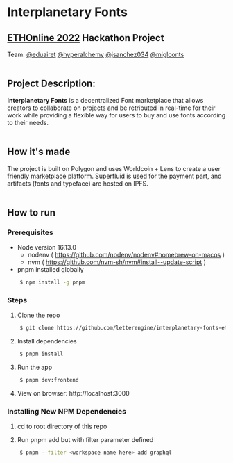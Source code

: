 # Interplanetary Fonts

## [ETHOnline 2022](https://online.ethglobal.com/) Hackathon Project


Team: [@eduairet](https://github.com/eduairet) [@hyperalchemy](https://github.com/hyperalchemy) [@jsanchez034](https://github.com/jsanchez034) [@miglconts](https://github.com/orgs/letterengine/people/miglconts)
<br><br>

## Project Description:
**Interplanetary Fonts** is a decentralized Font marketplace that allows creators to collaborate on projects and be retributed in real-time for their work while providing a flexible way for users to buy and use fonts according to their needs.
<br><br>

## How it's made
The project is built on Polygon and uses Worldcoin + Lens to create a user friendly marketplace platform. Superfluid is used for the payment part, and artifacts (fonts and typeface) are hosted on IPFS.
<br><br>

## How to run 

### Prerequisites
- Node version 16.13.0 
    - nodenv ( https://github.com/nodenv/nodenv#homebrew-on-macos )
    - nvm ( https://github.com/nvm-sh/nvm#install--update-script )
-  pnpm installed globally 
```bash
    $ npm install -g pnpm
```

### Steps
1. Clone the repo
```bash
    $ git clone https://github.com/letterengine/interplanetary-fonts-ethonline.git
```
2. Install dependencies 
```bash
    $ pnpm install
```
3. Run the app 
```bash
    $ pnpm dev:frontend
```
 4. View on browser: http://localhost:3000

### Installing New NPM Dependencies
1. cd to root directory of this repo

2. Run pnpm add but with filter parameter defined
```bash
    $ pnpm --filter <workspace name here> add graphql
```

